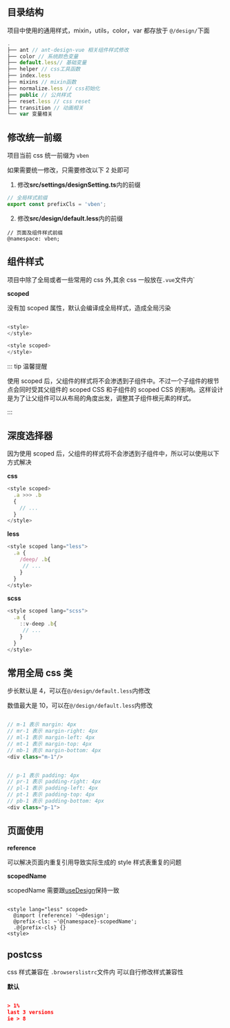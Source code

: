 ## 目录结构

项目中使用的通用样式，mixin，utils，color，var 都存放于 `@/design/`下面

```js
.
├── ant // ant-design-vue 相关组件样式修改
├── color // 系统颜色变量
├── default.less// 基础变量
├── helper // css工具函数
├── index.less
├── mixins // mixin函数
├── normalize.less // css初始化
├── public // 公共样式
├── reset.less // css reset
├── transition // 动画相关
└── var 变量相关
```

## 修改统一前缀

项目当前 css 统一前缀为 `vben`

如果需要统一修改，只需要修改以下 2 处即可

1. 修改**src/settings/designSetting.ts**内的前缀

```js
// 全局样式前缀
export const prefixCls = 'vben';
```

2. 修改**src/design/default.less**内的前缀

```less
// 页面及组件样式前缀
@namespace: vben;
```

## 组件样式

项目中除了全局或者一些常用的 css 外,其余 css 一般放在`.vue`文件内`

**scoped**

没有加 scoped 属性，默认会编译成全局样式，造成全局污染

```js

<style>
</style>

<style scoped>
</style>


```

::: tip 温馨提醒

使用 scoped 后，父组件的样式将不会渗透到子组件中。不过一个子组件的根节点会同时受其父组件的 scoped CSS 和子组件的 scoped CSS 的影响。这样设计是为了让父组件可以从布局的角度出发，调整其子组件根元素的样式。

:::

## 深度选择器

因为使用 scoped 后，父组件的样式将不会渗透到子组件中，所以可以使用以下方式解决

**css**

```js
<style scoped>
  .a >>> .b
  {
    // ...
  }
</style>
```

**less**

```js
<style scoped lang="less">
  .a {
    /deep/ .b{
     // ...
    }
  }
</style>
```

**scss**

```js
<style scoped lang="scss">
  .a {
    ::v-deep .b{
     // ...
    }
  }
</style>
```

## 常用全局 css 类

步长默认是 4，可以在`@/design/default.less`内修改

数值最大是 10，可以在`@/design/default.less`内修改

```js

// m-1 表示 margin: 4px
// mr-1 表示 margin-right: 4px
// ml-1 表示 margin-left: 4px
// mt-1 表示 margin-top: 4px
// mb-1 表示 margin-bottom: 4px
<div class="m-1"/>


// p-1 表示 padding: 4px
// pr-1 表示 padding-right: 4px
// pl-1 表示 padding-left: 4px
// pt-1 表示 padding-top: 4px
// pb-1 表示 padding-bottom: 4px
<div class="p-1">

```

## 页面使用

**reference**

可以解决页面内重复引用导致实际生成的 style 样式表重复的问题

**scopedName**

scopedName 需要跟[useDesign](/hooks/core/useDesign)保持一致

```vue

<style lang="less" scoped>
  @import (reference) '~@design';
  @prefix-cls: ~'@{namespace}-scopedName';
  .@{prefix-cls} {}
<style>

```

## postcss

css 样式兼容在 `.browserslistrc`文件内 可以自行修改样式兼容性

**默认**

```json

> 1%
last 3 versions
ie > 8

```
